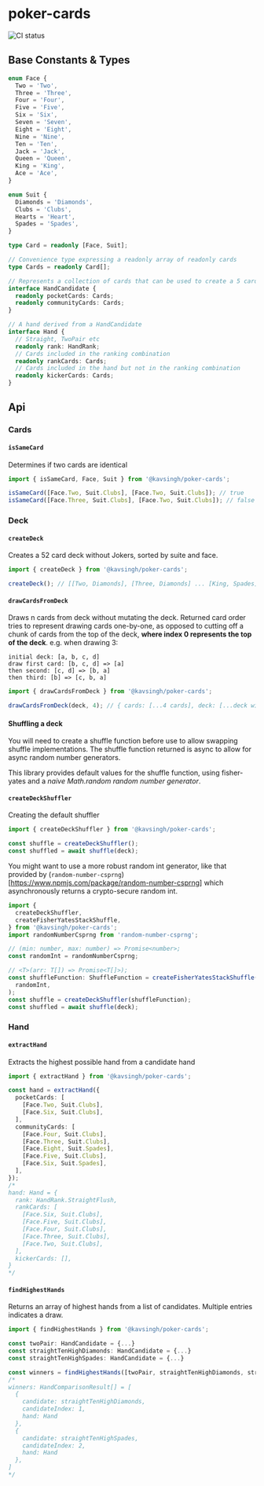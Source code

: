# poker-cards

![CI status](https://github.com/kavsingh/poker-lib/workflows/CI/badge.svg)

## Base Constants & Types

```ts
enum Face {
  Two = 'Two',
  Three = 'Three',
  Four = 'Four',
  Five = 'Five',
  Six = 'Six',
  Seven = 'Seven',
  Eight = 'Eight',
  Nine = 'Nine',
  Ten = 'Ten',
  Jack = 'Jack',
  Queen = 'Queen',
  King = 'King',
  Ace = 'Ace',
}

enum Suit {
  Diamonds = 'Diamonds',
  Clubs = 'Clubs',
  Hearts = 'Heart',
  Spades = 'Spades',
}

type Card = readonly [Face, Suit];

// Convenience type expressing a readonly array of readonly cards
type Cards = readonly Card[];

// Represents a collection of cards that can be used to create a 5 card hand
interface HandCandidate {
  readonly pocketCards: Cards;
  readonly communityCards: Cards;
}

// A hand derived from a HandCandidate
interface Hand {
  // Straight, TwoPair etc
  readonly rank: HandRank;
  // Cards included in the ranking combination
  readonly rankCards: Cards;
  // Cards included in the hand but not in the ranking combination
  readonly kickerCards: Cards;
}
```

## Api

### Cards

#### `isSameCard`

Determines if two cards are identical

```ts
import { isSameCard, Face, Suit } from '@kavsingh/poker-cards';

isSameCard([Face.Two, Suit.Clubs], [Face.Two, Suit.Clubs]); // true
isSameCard([Face.Three, Suit.Clubs], [Face.Two, Suit.Clubs]); // false
```

### Deck

#### `createDeck`

Creates a 52 card deck without Jokers, sorted by suite and face.

```ts
import { createDeck } from '@kavsingh/poker-cards';

createDeck(); // [[Two, Diamonds], [Three, Diamonds] ... [King, Spades], [Ace, Spades]]
```

#### `drawCardsFromDeck`

Draws n cards from deck without mutating the deck. Returned card order tries to represent drawing cards one-by-one, as opposed to cutting off a chunk of cards from the top of the deck, **where index 0 represents the top of the deck**.
e.g. when drawing 3:

```text
initial deck: [a, b, c, d]
draw first card: [b, c, d] => [a]
then second: [c, d] => [b, a]
then third: [b] => [c, b, a]
```

```ts
import { drawCardsFromDeck } from '@kavsingh/poker-cards';

drawCardsFromDeck(deck, 4); // { cards: [...4 cards], deck: [...deck without 4 cards] }
```

#### Shuffling a deck

You will need to create a shuffle function before use to allow swapping shuffle implementations. The shuffle function returned is async to allow for async random number generators.

This library provides default values for the shuffle function, using fisher-yates and a _naive Math.random random number generator_.

#### `createDeckShuffler`

Creating the default shuffler

```ts
import { createDeckShuffler } from '@kavsingh/poker-cards';

const shuffle = createDeckShuffler();
const shuffled = await shuffle(deck);
```

You might want to use a more robust random int generator, like that provided by (`random-number-csprng`)[<https://www.npmjs.com/package/random-number-csprng]> which asynchronously returns a crypto-secure random int.

```ts
import {
  createDeckShuffler,
  createFisherYatesStackShuffle,
} from '@kavsingh/poker-cards';
import randomNumberCsprng from 'random-number-csprng';

// (min: number, max: number) => Promise<number>;
const randomInt = randomNumberCsprng;

// <T>(arr: T[]) => Promise<T[]>);
const shuffleFunction: ShuffleFunction = createFisherYatesStackShuffle(
  randomInt,
);
const shuffle = createDeckShuffler(shuffleFunction);
const shuffled = await shuffle(deck);
```

### Hand

#### `extractHand`

Extracts the highest possible hand from a candidate hand

```ts
import { extractHand } from '@kavsingh/poker-cards';

const hand = extractHand({
  pocketCards: [
    [Face.Two, Suit.Clubs],
    [Face.Six, Suit.Clubs],
  ],
  communityCards: [
    [Face.Four, Suit.Clubs],
    [Face.Three, Suit.Clubs],
    [Face.Eight, Suit.Spades],
    [Face.Five, Suit.Clubs],
    [Face.Six, Suit.Spades],
  ],
});
/*
hand: Hand = {
  rank: HandRank.StraightFlush,
  rankCards: [
    [Face.Six, Suit.Clubs],
    [Face.Five, Suit.Clubs],
    [Face.Four, Suit.Clubs],
    [Face.Three, Suit.Clubs],
    [Face.Two, Suit.Clubs],
  ],
  kickerCards: [],
}
*/
```

#### `findHighestHands`

Returns an array of highest hands from a list of candidates. Multiple entries indicates a draw.

```ts
import { findHighestHands } from '@kavsingh/poker-cards';

const twoPair: HandCandidate = {...}
const straightTenHighDiamonds: HandCandidate = {...}
const straightTenHighSpades: HandCandidate = {...}

const winners = findHighestHands([twoPair, straightTenHighDiamonds, straightTenHighSpades]);
/*
winners: HandComparisonResult[] = [
  {
    candidate: straightTenHighDiamonds,
    candidateIndex: 1,
    hand: Hand
  },
  {
    candidate: straightTenHighSpades,
    candidateIndex: 2,
    hand: Hand
  },
]
*/

```
